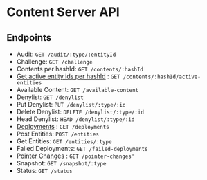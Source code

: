 # Content Server API

## Endpoints

- Audit: `GET /audit/:type/:entityId`
- Challenge: `GET /challenge`
- Contents per hashId: `GET /contents/:hashId`
- [Get active entity ids per hashId](contents/hashId/active-entities/get.md) : `GET /contents/:hashId/active-entities`
- Available Content: `GET /available-content`
- Denylist: `GET /denylist`
- Put Denylist: `PUT /denylist/:type/:id`
- Delete Denylist: `DELETE /denylist/:type/:id`
- Head Denylist: `HEAD /denylist/:type/:id`
- [Deployments](deployments/get.md) : `GET /deployments`
- Post Entities: `POST /entities`
- Get Entities: `GET /entities/:type`
- Failed Deployments: `GET /failed-deployments`
- [Pointer Changes](pointer-changes/get.md) : `GET /pointer-changes'`
- Snapshot: `GET /snapshot/:type`
- Status: `GET /status`

<!-- Documentation template obtained from https://github.com/jamescooke/restapidocs -->
